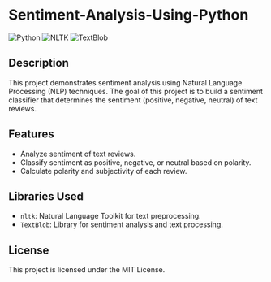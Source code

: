 # Sentiment-Analysis-Using-Python


![Python](https://img.shields.io/badge/Python-3.x-blue.svg)
![NLTK](https://img.shields.io/badge/nltk-3.6.3-green.svg)
![TextBlob](https://img.shields.io/badge/TextBlob-0.15.3-yellow.svg)

## Description

This project demonstrates sentiment analysis using Natural Language Processing (NLP) techniques. The goal of this project is to build a sentiment classifier that determines the sentiment (positive, negative, neutral) of text reviews.

## Features

- Analyze sentiment of text reviews.
- Classify sentiment as positive, negative, or neutral based on polarity.
- Calculate polarity and subjectivity of each review.

## Libraries Used

- `nltk`: Natural Language Toolkit for text preprocessing.
- `TextBlob`: Library for sentiment analysis and text processing.

## License
This project is licensed under the MIT License.
